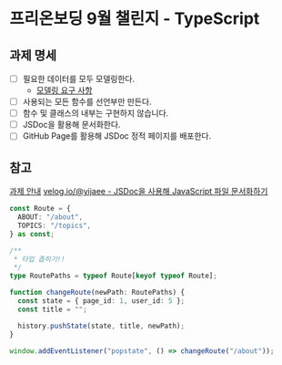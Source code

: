 # 프리온보딩 9월 챌린지 - TypeScript

## 과제 명세

- [ ] 필요한 데이터를 모두 모델링한다.
  - [모델링 요구 사항](https://gist.github.com/pocojang/3c3d4470a3d2a978b5ebfb3f613e40fa#-requirements)
- [ ] 사용되는 모든 함수를 선언부만 만든다.
- [ ] 함수 및 클래스의 내부는 구현하지 않습니다.
- [ ] JSDoc을 활용해 문서화한다.
- [ ] GitHub Page를 활용해 JSDoc 정적 페이지를 배포한다.

## 참고

[과제 안내](https://gist.github.com/pocojang/3c3d4470a3d2a978b5ebfb3f613e40fa)
[velog.io/@yijaee - JSDoc을 사용해 JavaScript 파일 문서화하기](https://velog.io/@yijaee/JSDoc%EC%9D%84-%EC%82%AC%EC%9A%A9%ED%95%B4-JavaScript-%ED%8C%8C%EC%9D%BC-%EB%AC%B8%EC%84%9C%ED%99%94%ED%95%98%EA%B8%B0)

```typescript
const Route = {
  ABOUT: "/about",
  TOPICS: "/topics",
} as const;

/**
 * 타입 좁히기!!
 */
type RoutePaths = typeof Route[keyof typeof Route];

function changeRoute(newPath: RoutePaths) {
  const state = { page_id: 1, user_id: 5 };
  const title = "";

  history.pushState(state, title, newPath);
}

window.addEventListener("popstate", () => changeRoute("/about"));
```

